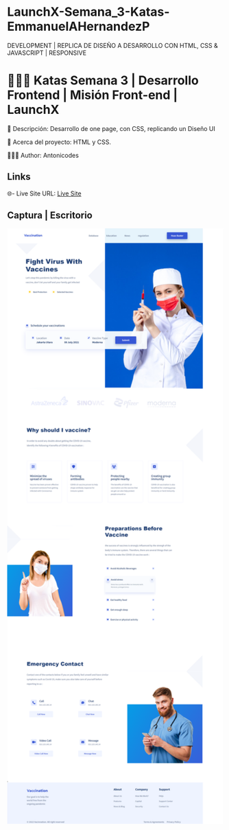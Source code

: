 # LaunchX-Semana_3-Katas-EmmanuelAHernandezP


DEVELOPMENT | REPLICA DE DISEÑO A DESARROLLO CON HTML, CSS & JAVASCRIPT | RESPONSIVE


# 👨🏻‍🎓 Katas Semana 3 | Desarrollo Frontend | Misión Front-end | LaunchX

📖 Descripción: Desarrollo de one page, con CSS, replicando un Diseño UI

🧪 Acerca del proyecto:  HTML y CSS.

👨🏻‍🔬 Author: Antonicodes

## Links

🌐- Live Site URL: [Live Site](https://antoni-codes.github.io/LaunchX-Semana3LaunchX-Semana2-Katas-EmmanuelAHernandezP)


## Captura | Escritorio
<img src="https://github.com/antoni-codes/LaunchX-Semana_3-Katas-EmmanuelAHernandezP/blob/main/Captura%20de%20Pantalla.png" width="700"/>
